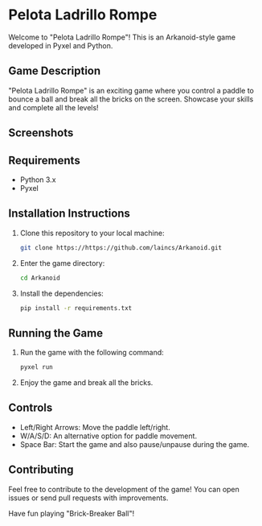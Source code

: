 # Pelota Ladrillo Rompe

Welcome to "Pelota Ladrillo Rompe"! This is an Arkanoid-style game developed in Pyxel and Python.

## Game Description
"Pelota Ladrillo Rompe" is an exciting game where you control a paddle to bounce a ball and break all the bricks on the screen. Showcase your skills and complete all the levels!

## Screenshots


## Requirements
- Python 3.x
- Pyxel

## Installation Instructions
1. Clone this repository to your local machine:

    ```bash
    git clone https://https://github.com/laincs/Arkanoid.git
    ```

2. Enter the game directory:

    ```bash
    cd Arkanoid
    ```

3. Install the dependencies:

    ```bash
    pip install -r requirements.txt
    ```

## Running the Game
1. Run the game with the following command:

    ```bash
    pyxel run
    ```

2. Enjoy the game and break all the bricks.

## Controls
- Left/Right Arrows: Move the paddle left/right.
- W/A/S/D: An alternative option for paddle movement.
- Space Bar: Start the game and also pause/unpause during the game.

## Contributing
Feel free to contribute to the development of the game! You can open issues or send pull requests with improvements.

Have fun playing "Brick-Breaker Ball"!
